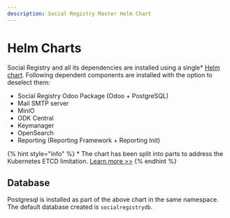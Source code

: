 ```yaml
---
description: Social Registry Master Helm Chart
---
```


# Helm Charts

Social Registry and all its dependencies are installed using a single\* [Helm chart](https://github.com/OpenG2P/openg2p-social-registry-deployment/tree/develop/charts).  Following dependent components are installed with the option to deselect them:

* Social Registry Odoo Package (Odoo + PostgreSQL)
* Mail SMTP server
* MinIO
* ODK Central
* Keymanager
* OpenSearch
* Reporting (Reporting Framework + Reporting Init)

{% hint style="info" %}
\* The chart has been split into parts to address the Kubernetes ETCD limitation. [Learn more >>](../../deployment/helm-charts.md#helm-chart-size-limitation)
{% endhint %}

## Database

Postgresql is installed as part of the above chart in the same namespace. The default database created is `socialregistrydb`.
